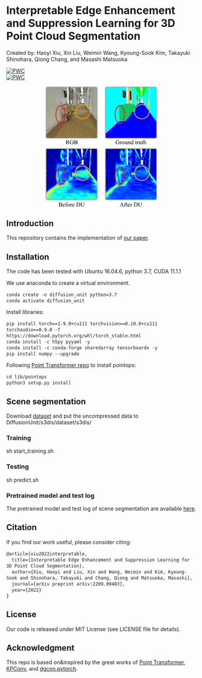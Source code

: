 # Interpretable Edge Enhancement and Suppression Learning for 3D Point Cloud Segmentation
Created by: Haoyi Xiu, Xin Liu, Weimin Wang, Kyoung-Sook Kim, Takayuki Shinohara, Qiong Chang, and Masashi Matsuoka

[![PWC](https://img.shields.io/endpoint.svg?url=https://paperswithcode.com/badge/interpretable-edge-enhancement-and/3d-part-segmentation-on-shapenet-part)](https://paperswithcode.com/sota/3d-part-segmentation-on-shapenet-part?p=interpretable-edge-enhancement-and)  
[![PWC](https://img.shields.io/endpoint.svg?url=https://paperswithcode.com/badge/interpretable-edge-enhancement-and/semantic-segmentation-on-s3dis-area5)](https://paperswithcode.com/sota/semantic-segmentation-on-s3dis-area5?p=interpretable-edge-enhancement-and)

<!-- ![concept](figures/concept.jpeg) -->
<p align='center'>
<img src="figures/concept.jpeg" alt="concept" width="300"/>

## Introduction
This repository contains the implementation of [our paper](https://arxiv.org/abs/2209.09483).

## Installation
The code has been tested with Ubuntu 16.04.6, python 3.7, CUDA 11.1.1

We use anaconda to create a virtual environment. 
```
conda create -n diffusion_unit python=3.7
conda activate diffusion_unit
```

Install libraries:
```
pip install torch==1.9.0+cu111 torchvision==0.10.0+cu111 torchaudio==0.9.0 -f https://download.pytorch.org/whl/torch_stable.html
conda install -c h5py pyyaml -y
conda install -c conda-forge sharedarray tensorboardx -y
pip install numpy --upgrade
```

Following [Point Transformer repo](https://github.com/POSTECH-CVLab/point-transformer) to install pointops: 

```
cd lib/pointops
python3 setup.py install
```
## Scene segmentation
Download [dataset](https://drive.google.com/uc?export=download&id=1KUxWagmEWnvMhEb4FRwq2Mj0aa3U3xUf) and put the uncompressed data to DiffusionUnit/s3dis/dataset/s3dis/

### Training
sh start_training.sh

### Testing
sh predict.sh

### Pretrained model and test log
The pretrained model and test log of scene segmentation are available [here](https://staff.aist.go.jp/xin.liu/files/DU/s3dis.zip). 

## Citation
If you find our work useful, please consider citing:
```
@article{xiu2022interpretable,
  title={Interpretable Edge Enhancement and Suppression Learning for 3D Point Cloud Segmentation},
  author={Xiu, Haoyi and Liu, Xin and Wang, Weimin and Kim, Kyoung-Sook and Shinohara, Takayuki and Chang, Qiong and Matsuoka, Masashi},
  journal={arXiv preprint arXiv:2209.09483},
  year={2022}
}
```
## License
Our code is released under MIT License (see LICENSE file for details).

## Acknowledgment
This repo is based on&inspired by the great works of [Point Transformer](https://github.com/POSTECH-CVLab/point-transformer), [KPConv](https://github.com/POSTECH-CVLab/point-transformer), and [dgcnn.pytorch](https://github.com/antao97/dgcnn.pytorch).
